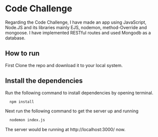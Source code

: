 
# Code Challenge



 Regarding the Code Challenge, I have made an app using JavaScript, Node.JS and its libraries mainly EJS, nodemon, method-Override and mongoose. I have implemented RESTful routes and used Mongodb as a database.


## How to run

First Clone the repo and download it to your local system.
## Install the dependencies

Run the following command to install dependencies by opening terminal.

```bash
  npm install
```
Next run the following command to get the server up and running

```bash
  nodemon index.js
```

The server would be running at http://localhost:3000/ now.

